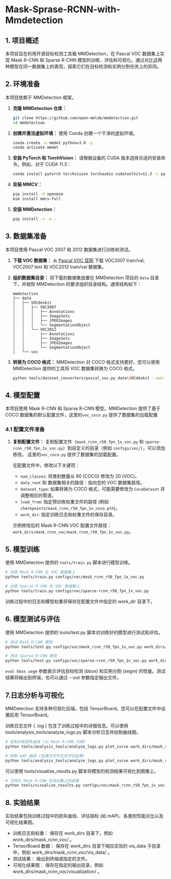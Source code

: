 # Mask-Sprase-RCNN-with-Mmdetection

## 1. 项目概述

本项目旨在利用开源目标检测工具箱 MMDetection，在 Pascal VOC 数据集上实现 Mask R-CNN 和 Sparse R-CNN 模型的训练、评估和可视化。通过对比这两种模型在同一数据集上的表现，探索它们在目标检测和实例分割任务上的异同。

## 2. 环境准备

本项目依赖于 MMDetection 框架。

1.  **克隆 MMDetection 仓库：**
    ```bash
    git clone https://github.com/open-mmlab/mmdetection.git
    cd mmdetection
    ```

2.  **创建并激活虚拟环境：**
    使用 Conda 创建一个干净的虚拟环境。
    ```bash
    conda create -n mmdet python=3.8 -y
    conda activate mmdet
    ```

3.  **安装 PyTorch 和 TorchVision：**
    请根据设备的 CUDA 版本选择合适的安装命令。例如，对于 CUDA 11.3：
    ```bash
    conda install pytorch torchvision torchaudio cudatoolkit=11.3 -c pytorch
    ```

4.  **安装 MMCV：**
    ```bash
    pip install -U openmim
    mim install mmcv-full
    ```

5.  **安装 MMDetection：**
    ```bash
    pip install -v -e .
    ```

## 3. 数据集准备

本项目使用 Pascal VOC 2007 和 2012 数据集进行训练和测试。

1.  **下载 VOC 数据集：**
    从 [Pascal VOC 官网]("http://host.robots.ox.ac.uk/pascal/VOC/") 下载 VOC2007 train/val, VOC2007 test 和 VOC2012 train/val 数据集。

2.  **组织数据集目录：**
    将下载的数据集放置在 MMDetection 项目的 `data` 目录下，并按照 MMDetection 的要求组织目录结构。通常结构如下：
    ```
    mmdetection
    ├── data
    │   ├── VOCdevkit
    │   │   ├── VOC2007
    │   │   │   ├── Annotations
    │   │   │   ├── ImageSets
    │   │   │   ├── JPEGImages
    │   │   │   └── SegmentationObject
    │   │   └── VOC2012
    │   │       ├── Annotations
    │   │       ├── ImageSets
    │   │       ├── JPEGImages
    │   │       └── SegmentationObject
    │   └── voc
    ```

3.  **转换为 COCO 格式：**
    MMDetection 对 COCO 格式支持更好。您可以使用 MMDetection 提供的工具将 VOC 数据集转换为 COCO 格式。
    ```bash
    python tools/dataset_converters/pascal_voc.py data\VOCdevkit --out-dir data\VOC_coco --out-format coco
    ```

## 4. 模型配置

本项目使用 Mask R-CNN 和 Sparse R-CNN 模型。MMDetection 提供了基于 COCO 数据集的默认配置文件，这里的`voc_coco.py` 提供了数据集的加载配置

### 4.1 配置文件准备

1.  **复制配置文件：**
    复制配置文件（`mask_rcnn_r50_fpn_1x_voc.py` 和 `sparse-rcnn_r50_fpn_1x_voc.py`）到自定义的目录（例如 `configs/voc/`），可以添加修改。
    这里的`voc_coco.py` 提供了数据集的加载配置。

    在配置文件中，修改以下关键项：
    *   `num_classes`: 将类别数量从 80 (COCO) 修改为 20 (VOC)。
    *   `data_root` 和 数据集相关的路径：指向您的 VOC 数据集路径。
    *   `dataset_type`: 如果转换为 COCO 格式，可能需要修改为 `CocoDataset` 并调整相应的管道。
    *   `load_from`: 指定预训练权重文件的路径 (例如 `checkpoints/mask_rcnn_r50_fpn_1x_coco.pth`)。
    *   `work_dir`: 指定训练日志和权重文件的保存目录。

    示例修改后的 Mask R-CNN VOC 配置文件路径：`work_dirs/mask_rcnn_voc/mask_rcnn_r50_fpn_1x_voc.py`。

## 5. 模型训练

使用 MMDetection 提供的 `tools/train.py` 脚本进行模型训练。

```bash
# 训练 Mask R-CNN 在 VOC 数据集上
python tools/train.py configs/voc/mask_rcnn_r50_fpn_1x_voc.py

# 训练 Sparse R-CNN 在 VOC 数据集上
python tools/train.py configs/voc/sparse-rcnn_r50_fpn_1x_voc.py
```

训练过程中的日志和模型权重将保存在配置文件中指定的 work_dir 目录下。

## 6. 模型测试与评估

使用 MMDetection 提供的 tools/test.py 脚本对训练好的模型进行测试和评估。

```bash
# 测试 Mask R-CNN 模型
python tools/test.py configs/voc/mask_rcnn_r50_fpn_1x_voc.py work_dirs/mask_rcnn_voc/latest.pth --eval bbox segm

# 测试 Sparse R-CNN 模型
python tools/test.py configs/voc/sparse-rcnn_r50_fpn_1x_voc.py work_dirs/sparse_rcnn_voc/latest.pth --eval bbox segm
```

`eval bbox segm` 参数表示评估目标检测 (bbox) 和实例分割 (segm) 的性能。测试结果将输出到终端，也可以通过 --out 参数指定输出文件。

## 7.日志分析与可视化
MMDetection 支持多种可视化后端，包括 TensorBoard。您可以在配置文件中设置启用 TensorBoard。

训练日志文件 ( .log ) 包含了训练过程中的详细信息。可以使用 tools/analysis_tools/analyze_logs.py 脚本分析日志并绘制曲线图。

```bash
# 绘制训练损失曲线 (以 Mask R-CNN 为例)
python tools/analysis_tools/analyze_logs.py plot_curve work_dirs/mask_rcnn_voc/20250526_114301/20250526_114301.log --keys loss --out work_dirs/mask_rcnn_voc/loss_curve.png

# 绘制 mAP 曲线 (如果日志中包含评估结果)
python tools/analysis_tools/analyze_logs.py plot_curve work_dirs/mask_rcnn_voc/20250526_114301/20250526_114301.log --keys bbox_mAP segm_mAP --out work_dirs/mask_rcnn_voc/map_curve.png
```
可以使用 tools/visualize_results.py 脚本将模型的检测结果可视化到图像上。

```bash
# 可视化 Mask R-CNN 在测试集上的结果
python tools/visualize_results.py configs/voc/mask_rcnn_r50_fpn_1x_voc.py work_dirs/mask_rcnn_voc/latest.pth --show --out-dir work_dirs/mask_rcnn_voc/visualization
```

## 8. 实验结果
实验结果包括训练过程中的损失曲线、评估指标 (如 mAP)、各类别性能对比以及可视化结果图。

* 训练日志和权重： 保存在 work_dirs 目录下，例如 work_dirs/mask_rcnn_voc/ 。
* TensorBoard 数据： 保存在 work_dirs 目录下相应实验的 vis_data 子目录中，例如 work_dirs/mask_rcnn_voc/vis_data/ 。
* 测试结果： 输出到终端或指定的文件。
* 可视化结果图： 保存在指定的输出目录，例如 work_dirs/mask_rcnn_voc/visualization/ 。
